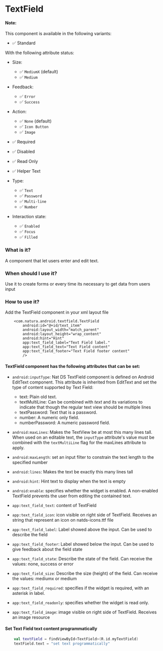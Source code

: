 # TextField

#### Note:

This component is available in the following variants:

* ✅ Standard

With the following attribute status:

* Size:
    * ✅ `MediumX` (default)
    * ✅ `Medium`
    
* Feedback:
    * ✅ `Error`
    * ✅ `Success`
    
* Action:
    * ✅ `None` (default)
    * ✅ `Icon Button`
    * ✅ `Image`
    
* ✅ Required
* ✅ Disabled
* ✅ Read Only
* ✅ Helper Text

* Type:
    * ✅ `Text`
    * ✅ `Password`
    * ✅ `Multi-line`
    * ✅ `Number`

* Interaction state:
    * ✅ `Enabled`
    * ✅ `Focus`
    * ✅ `Filled`
    
    

### What is it?
A component that let users enter and edit text.

### When should I use it?
Use it to create forms or every time its necessary to get data from users input

### How to use it?

Add the TextField component in your xml layout file

```android
    <com.natura.android.textfield.TextField
        android:id="@+id/text_item"
        android:layout_width="match_parent"
        android:layout_height="wrap_content"
        android:hint="Hint"
        app:text_field_label="Text Field label."
        app:text_field_text="Text Field content"
        app:text_field_footer="Text Field footer content"
        />
```
#### TextField component has the following attributes that can be set:
- `android:inputType`: Nat DS TextField component is defined on Android EditText component. This attribute is inherited from EditText and set the type of content supported by Text Field:
    - text: Plain old text.
    - textMultiLine: Can be combined with <var>text</var> and its variations to indicate that though the regular text view should be multiple lines
    - textPassword: Text that is a password.
    - number: A numeric only field.
    - numberPassword: A numeric password field.

- `android:maxLines`: Makes the TextView be at most this many lines tall. When used on an editable text, the <code>inputType</code> attribute's value must be combined with the <code>textMultiLine</code> flag for the maxLines attribute to apply.
- `android:maxLength`: set an input filter to constrain the text length to the specified number
- `android:lines`: Makes the text be exactly this many lines tall
- `android:hint`: Hint text to display when the text is empty
- `android:enable`: specifies whether the widget is enabled. A non-enabled TextField prevents the user from editing the contained text.
- `app:text_field_text`: content of TextField
- `app:text_field_icon`: icon visible on right side of TextField. Receives an string that represent an icon on natds-icons.ttf file
- `app:text_field_label`: Label showed above the input. Can be used to describe the field
- `app:text_field_footer`: Label showed below the input. Can be used to give feedback about the field state
- `app:text_field_state`: Describe the state of the field. Can receive the values: none, success or error
- `app:text_field_size`: Describe the size (height) of the field. Can receive the values: mediumx or medium
- `app:text_field_required`: specifies if the widget is required, with an asterisk in label.
- `app:text_field_readonly`: specifies whether the widget is read only.
- `app:text_field_image`: image visible on right side of TextField. Receives an image resource


#### Set Text Field text content programmatically

```kotlin
    val textField = findViewById<TextField>(R.id.myTextField)
    textField.text = "set text programmatically"
```

